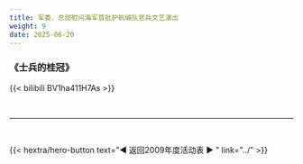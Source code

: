 ```yaml
---
title: 军委、总部慰问海军首批护航编队官兵文艺演出
weight: 9
date: 2025-06-20
---
```


### 《士兵的桂冠》

{{< bilibili BV1ha411H7As >}}


<br>
<hr>
<br>

{{< hextra/hero-button text="◀ 返回2009年度活动表 ▶ " link="../" >}}